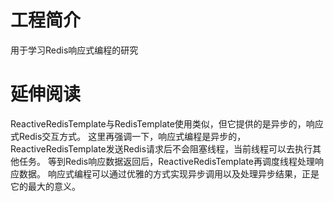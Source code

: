 # 工程简介
用于学习Redis响应式编程的研究
# 延伸阅读
ReactiveRedisTemplate与RedisTemplate使用类似，但它提供的是异步的，响应式Redis交互方式。
这里再强调一下，响应式编程是异步的，ReactiveRedisTemplate发送Redis请求后不会阻塞线程，当前线程可以去执行其他任务。
等到Redis响应数据返回后，ReactiveRedisTemplate再调度线程处理响应数据。
响应式编程可以通过优雅的方式实现异步调用以及处理异步结果，正是它的最大的意义。


